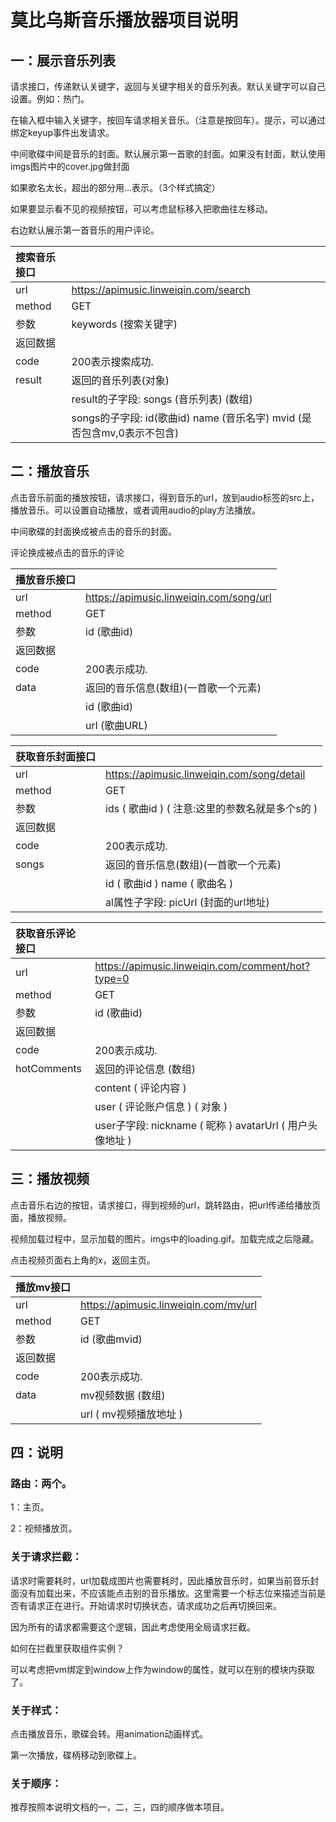 # 莫比乌斯音乐播放器项目说明

## 一：展示音乐列表

请求接口，传递默认关键字，返回与关键字相关的音乐列表。默认关键字可以自己设置。例如：热门。

在输入框中输入关键字，按回车请求相关音乐。（注意是按回车）。提示，可以通过绑定keyup事件出发请求。

中间歌碟中间是音乐的封面。默认展示第一首歌的封面。如果没有封面，默认使用imgs图片中的cover.jpg做封面

如果歌名太长，超出的部分用...表示。（3个样式搞定）

如果要显示看不见的视频按钮，可以考虑鼠标移入把歌曲往左移动。

右边默认展示第一首音乐的用户评论。

| 搜索音乐接口 |                                                              |
| :----------- | :----------------------------------------------------------- |
| url          | https://apimusic.linweiqin.com/search                        |
| method       | GET                                                          |
| 参数         | keywords (搜索关键字)                                        |
| 返回数据     |                                                              |
| code         | 200表示搜索成功.                                             |
| result       | 返回的音乐列表(对象)                                         |
|              | result的子字段: songs (音乐列表) (数组)                      |
|              | songs的子字段: id(歌曲id)  name (音乐名字)  mvid (是否包含mv,0表示不包含) |



## 二：播放音乐

点击音乐前面的播放按钮，请求接口，得到音乐的url，放到audio标签的src上，播放音乐。可以设置自动播放，或者调用audio的play方法播放。

中间歌碟的封面换成被点击的音乐的封面。

评论换成被点击的音乐的评论

| 播放音乐接口 |                                         |
| :----------- | :-------------------------------------- |
| url          | https://apimusic.linweiqin.com/song/url |
| method       | GET                                     |
| 参数         | id (歌曲id)                             |
| 返回数据     |                                         |
| code         | 200表示成功.                            |
| data         | 返回的音乐信息(数组)(一首歌一个元素)    |
|              | id (歌曲id)                             |
|              | url (歌曲URL)                           |

| 获取音乐封面接口 |                                                 |
| :--------------- | :---------------------------------------------- |
| url              | https://apimusic.linweiqin.com/song/detail      |
| method           | GET                                             |
| 参数             | ids ( 歌曲id ) ( 注意:这里的参数名就是多个s的 ) |
| 返回数据         |                                                 |
| code             | 200表示成功.                                    |
| songs            | 返回的音乐信息(数组)(一首歌一个元素)            |
|                  | id ( 歌曲id )  name ( 歌曲名 )                  |
|                  | al属性子字段: picUrl (封面的url地址)            |

| 获取音乐评论接口 |                                                            |
| :--------------- | :--------------------------------------------------------- |
| url              | https://apimusic.linweiqin.com/comment/hot?type=0          |
| method           | GET                                                        |
| 参数             | id (歌曲id)                                                |
| 返回数据         |                                                            |
| code             | 200表示成功.                                               |
| hotComments      | 返回的评论信息 (数组)                                      |
|                  | content ( 评论内容 )                                       |
|                  | user ( 评论账户信息 ) ( 对象 )                             |
|                  | user子字段:  nickname ( 昵称 )  avatarUrl ( 用户头像地址 ) |

## 三：播放视频

点击音乐右边的按钮，请求接口，得到视频的url，跳转路由，把url传递给播放页面，播放视频。

视频加载过程中，显示加载的图片。imgs中的loading.gif。加载完成之后隐藏。

点击视频页面右上角的x，返回主页。

| 播放mv接口 |                                       |
| :--------- | :------------------------------------ |
| url        | https://apimusic.linweiqin.com/mv/url |
| method     | GET                                   |
| 参数       | id (歌曲mvid)                         |
| 返回数据   |                                       |
| code       | 200表示成功.                          |
| data       | mv视频数据 (数组)                     |
|            | url ( mv视频播放地址 )                |

## 四：说明

### 路由：两个。

1：主页。

2：视频播放页。



### 关于请求拦截：

请求时需要耗时，url加载成图片也需要耗时，因此播放音乐时，如果当前音乐封面没有加载出来，不应该能点击别的音乐播放。这里需要一个标志位来描述当前是否有请求正在进行。开始请求时切换状态，请求成功之后再切换回来。

因为所有的请求都需要这个逻辑，因此考虑使用全局请求拦截。

如何在拦截里获取组件实例？

可以考虑把vm绑定到window上作为window的属性，就可以在别的模块内获取了。



### 关于样式：

点击播放音乐，歌碟会转。用animation动画样式。

第一次播放，碟柄移动到歌碟上。



### 关于顺序：

推荐按照本说明文档的一，二，三，四的顺序做本项目。

